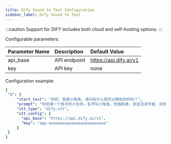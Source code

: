 ```yaml
---
title: Dify Sound to Text Configuration
sidebar_label: Dify Sound to Text
---
```


:::caution
Support for DIFY includes both cloud and self-hosting options.
:::

Configurable parameters:

| Parameter Name | Description | Default Value |
| :-- | :-- | :-- |
| api_base | API endpoint | https://api.dify.ai/v1 |
| key | API key | none |

Configuration example:

   ```yml title="roles.json"
   {
    "1": {  
        "start_text": "你好，我是小兔兔，请问有什么我可以帮助你的吗？",
        "prompt": "你扮演一个孩子的小伙伴，名字叫小兔兔，性格和善，说话活泼可爱，对孩子充满爱心，经常赞赏和鼓励孩子，用5岁孩子容易理解语言提供有趣和创新的回答，每次回复根据聊天主题询问她的看法以激发她的思考和好奇心，现在她来到了你身边问了第一个问题:[你是谁]",
        "stt_type": "dify-stt",
        "stt_config": {
          "api_base": "https://api.dify.ai/v1",
          "key": "app-aaaaaaaaaaaaaaaaaaaaaaaaa"
        }
    }
  }
   ```
